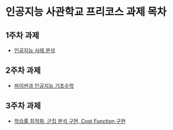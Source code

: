 # 인공지능 사관학교 프리코스 과제 목차

## 1주차 과제
* [인공지능 사례 분석](https://github.com/MunYeong0723/GwangJu-AIschool/blob/master/1%EC%A3%BC%EC%B0%A8%20%EA%B3%BC%EC%A0%9C.ipynb)

## 2주차 과제
* [파이썬과 인공지능 기초수학](https://github.com/MunYeong0723/GwangJu-AIschool/blob/master/2%EC%A3%BC%EC%B0%A8%EA%B3%BC%EC%A0%9C.ipynb)

## 3주차 과제
* [학습률 최적화, 군집 분석 구현, Cost Function 구현](https://github.com/MunYeong0723/GwangJu-AIschool/blob/master/3%EC%A3%BC%EC%B0%A8%20%EA%B3%BC%EC%A0%9C.ipynb)

